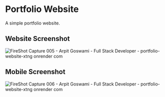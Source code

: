 # Portfolio Website

A simple portfolio website. 

## Website Screenshot

![FireShot Capture 005 - Arpit Goswami - Full Stack Developer - portfolio-website-xtng onrender com](https://github.com/arpitgoswami/portfolio/assets/71710858/c148dafb-454e-4f15-88dd-decbce443c71)

## Mobile Screenshot

![FireShot Capture 006 - Arpit Goswami - Full Stack Developer - portfolio-website-xtng onrender com](https://github.com/arpitgoswami/portfolio/assets/71710858/6f4a8518-97d5-4a79-a0ec-d9d288a137d1)
